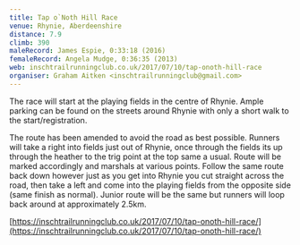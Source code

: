 ```yaml
---
title: Tap o`Noth Hill Race
venue: Rhynie, Aberdeenshire
distance: 7.9
climb: 390
maleRecord: James Espie, 0:33:18 (2016)
femaleRecord: Angela Mudge, 0:36:35 (2013)
web: inschtrailrunningclub.co.uk/2017/07/10/tap-onoth-hill-race
organiser: Graham Aitken <inschtrailrunningclub@gmail.com>
---
```


The race will start at the playing fields in the centre of Rhynie.
Ample parking can be found on the streets around Rhynie with only a
short walk to the start/registration.

The route has been amended to avoid the road as best possible. Runners
will take a right into fields just out of Rhynie, once through the
fields its up through the heather to the trig point at the top same a
usual.  Route will be marked accordingly and marshals at various
points. Follow the same route back down however just as you get into
Rhynie you cut straight across the road, then take a left and come
into the playing fields from the opposite side (same finish as
normal).  Junior route will be the same but runners will loop back
around at approximately 2.5km.

[https://inschtrailrunningclub.co.uk/2017/07/10/tap-onoth-hill-race/](https://inschtrailrunningclub.co.uk/2017/07/10/tap-onoth-hill-race/)
